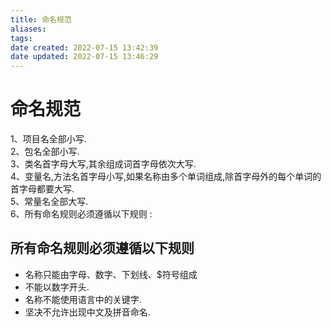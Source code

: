 ```yaml
---
title: 命名规范
aliases: 
tags: 
date created: 2022-07-15 13:42:39
date updated: 2022-07-15 13:46:29
---
```


# 命名规范

1、项目名全部小写.  
2、包名全部小写.  
3、类名首字母大写,其余组成词首字母依次大写.  
4、变量名,方法名首字母小写,如果名称由多个单词组成,除首字母外的每个单词的首字母都要大写.  
5、常量名全部大写.  
6、所有命名规则必须遵循以下规则 :

## 所有命名规则必须遵循以下规则

- 名称只能由字母、数字、下划线、$符号组成
- 不能以数字开头.
- 名称不能使用语言中的关键字.
- 坚决不允许出现中文及拼音命名.
